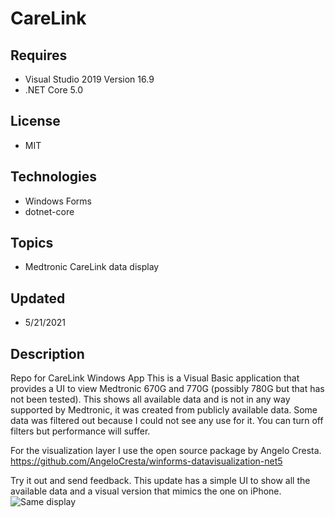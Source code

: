 # CareLink
## Requires
- Visual Studio 2019 Version 16.9
- .NET Core 5.0

## License
- MIT

## Technologies
  - Windows Forms
  - dotnet-core

## Topics
- Medtronic CareLink data display

## Updated
- 5/21/2021

## Description

Repo for CareLink Windows App
This is a Visual Basic application that provides a UI to view Medtronic 670G and 770G (possibly 780G but that has not been tested).
This shows all available data and is not in any way supported by Medtronic, it was created from publicly available data.
Some data was filtered out because I could not see any use for it. You can turn off filters but performance will suffer.

For the visualization layer I use the open source package by Angelo Cresta.
https://github.com/AngeloCresta/winforms-datavisualization-net5

Try it out and send feedback.
This update has a simple UI to show all the available data and a visual version that mimics the one on iPhone.
![Same display](https://github.com/paul1956/CareLink/blob/master/Screenshot%202021-05-16%20050718.png?raw=true)
